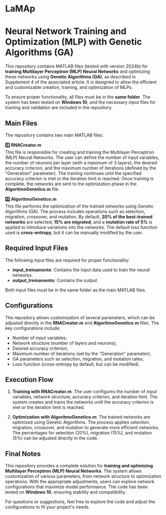 # LaMAp
# Neural Network Training and Optimization (MLP) with Genetic Algorithms (GA)

This repository contains MATLAB files (tested with version 2024b) for **training Multilayer Perceptron (MLP) Neural Networks** and optimizing these networks using **Genetic Algorithms (GA)**, as described in Supplement 4 of the associated article. It is designed to allow the efficient and customizable creation, training, and optimization of MLPs.

To ensure proper functionality, all files must be in the **same folder**. The system has been tested on **Windows 10**, and the necessary input files for training and validation are included in the repository.

## Main Files

The repository contains two main MATLAB files:

**1️⃣ RNACreator.m**  
This file is responsible for creating and training the Multilayer Perceptron (MLP) Neural Networks. The user can define the number of input variables, the number of neurons per layer (with a maximum of 3 layers), the desired accuracy criterion, and the maximum number of iterations (defined by the "Generation" parameter). The training continues until the specified accuracy criterion is met or the iteration limit is reached. Once training is complete, the networks are sent to the optimization phase in the **AlgoritmoGenetico.m** file.

**2️⃣ AlgoritmoGenetico.m**  
This file performs the optimization of the trained networks using Genetic Algorithms (GA). The process includes operations such as selection, migration, crossover, and mutation. By default, **20% of the best-trained networks** are selected, **15% are migrated**, and a **mutation rate of 5%** is applied to introduce variations into the networks. The default loss function used is **cross-entropy**, but it can be manually modified by the user.

## Required Input Files

The following input files are required for proper functionality:

- **input_treinamento**: Contains the input data used to train the neural networks.
- **output_treinamento**: Contains the output.

Both input files must be in the same folder as the main MATLAB files.

## Configurations

The repository allows customization of several parameters, which can be adjusted directly in the **RNACreator.m** and **AlgoritmoGenetico.m** files. The key configurations include:

- Number of input variables;
- Network structure (number of layers and neurons);
- Desired accuracy criterion;
- Maximum number of iterations (set by the "Generation" parameter);
- GA parameters such as selection, migration, and mutation rates;
- Loss function (cross-entropy by default, but can be modified).

## Execution Flow

1. **Training with RNACreator.m**: The user configures the number of input variables, network structure, accuracy criterion, and iteration limit. The system creates and trains the networks until the accuracy criterion is met or the iteration limit is reached.

2. **Optimization with AlgoritmoGenetico.m**: The trained networks are optimized using Genetic Algorithms. The process applies selection, migration, crossover, and mutation to generate more efficient networks. The percentages for selection (20%), migration (15%), and mutation (5%) can be adjusted directly in the code.

## Final Notes

This repository provides a complete solution for **training and optimizing Multilayer Perceptron (MLP) Neural Networks**. The system allows customization of various parameters, from network structure to optimization operations. With the appropriate adjustments, users can explore network configurations that maximize model performance. The code has been tested on **Windows 10**, ensuring stability and compatibility.

For questions or suggestions, feel free to explore the code and adjust the configurations to fit your project's needs.
